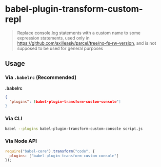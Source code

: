 # babel-plugin-transform-custom-repl

> Replace console.log statements with a custom name to some expression statements, used only in https://github.com/axilleasiv/parcel/tree/no-fs-rw-version, and is not supposed to be used for general purposes

## Usage

### Via `.babelrc` (Recommended)

**.babelrc**

```json
{
  "plugins": [babel-plugin-transform-custom-console"]
}
```

### Via CLI

```sh
babel --plugins babel-plugin-transform-custom-console script.js
```

### Via Node API

```javascript
require("babel-core").transform("code", {
  plugins: ["babel-plugin-transform-custom-console"]
});
```
